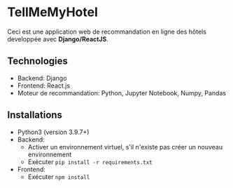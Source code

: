 # TellMeMyHotel

Ceci est une application web de recommandation en ligne des hôtels developpée avec **Django/ReactJS**.

## Technologies

* Backend: Django
* Frontend: React.js
* Moteur de recommandation: Python, Jupyter Notebook, Numpy, Pandas

## Installations

* Python3 (version 3.9.7+) 
* Backend:
	* Activer un environnement virtuel, s'il n'existe pas créer un nouveau environnement
	* Exécuter `pip install -r requirements.txt`
* Frontend:
	* Exécuter `npm install`
